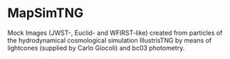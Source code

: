 # MapSimTNG

Mock Images (JWST-, Euclid- and WFIRST-like) created from particles of the hydrodynamical cosmological simulation IllustrisTNG by means of lightcones (supplied by Carlo Giocoli) and bc03 photometry.
